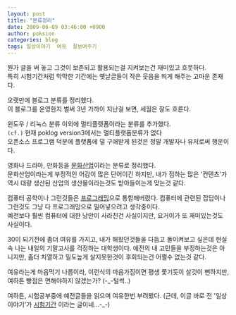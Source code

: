 ```yaml
---
layout: post
title: "분류정리"
date: 2009-06-09 03:46:00 +0900
author: poksion
categories: blog
tags: 일상이야기  여유  잘보여주기
---
```


뭔가 글을 써 놓고 그것이 보존되고 활용되는걸 지켜보는건 재미있고 흐뭇하다. <br/>
특히 시험기간처럼 막막한 기간에는 옛날글들이 작은 웃음을 띄게 해주는 고마운 존재다.

오랫만에 블로그 분류를 정리했다. <br/>
이 블로그를 운영한지 벌써 3년 가까이 지난걸 보면, 세월은 잘도 흐른다.

윈도우 / 리눅스 분류 이외에 멀티플랫폼이라는 분류를 추가했다. <br/>
```(cf.)``` 현재 poklog version3에서는 멀티플랫폼분류가 없다<br/>
오픈소스 프로그램 덕분에 플랫폼에 덜 구애받게 된것은 정말 개발자나 유저로써 행운이다.

영화나 드라마, 만화등을 [문화산업](/blog/tag/문화산업)이라는 분류로 정리했다. <br/>
문화산업이라는게 부정적인 어감이 많은 단어이긴 하지만, 내가 접하는 많은 '컨텐츠'가 역시 대량 생산된 산업의 생산물이라는것도 받아들이는게 맞는것 같다.

컴퓨터 공학이나 그런것들은 [프로그래밍](/blog/tag/프로그래밍)으로 통합해버렸다.
컴퓨터에 관련된 잡담이나 그런것도 그냥 다 프로그래밍으로 밀어넣으려고 생각중이다. <br/>
예전보다 훨씬 컴퓨터에 대한 낭만이 사라진건 사실이지만, 요거이가 또 재미있는것도 사실이다.

30이 되기전에 좀더 여유를 가지고, 내가 해왔던것들을 다듬고 돌이켜보고 싶은데 현실속 나는 내일의 기말고사를 걱정하는 대학생이다. 예전의 내 고민들을 부정하는것은 아니지만, 좀더 치열하고 밀도높게 살지못한것이 후회되는건 어쩔수 없는것 같다.

여유라는게 마음먹기 나름이라, 이런식의 마음가짐이면 평생 쫓기듯이 살것이 뻔하지만, 여하튼 빵점은 면해야하지 않겠는가? (-_-털썩..)

여하튼, 시험공부중에 예전글들을 읽으며 여유한번 부려봤다.
(근데, 이글 바로 전 '일상이야기'가 [시험기간](/blog//blog/2008/12/14/시험기간.html) 이라는 글이네...-_-)

